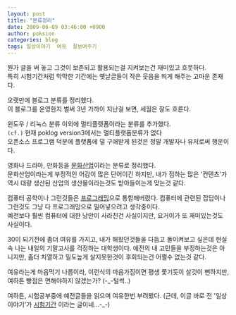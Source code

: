 ```yaml
---
layout: post
title: "분류정리"
date: 2009-06-09 03:46:00 +0900
author: poksion
categories: blog
tags: 일상이야기  여유  잘보여주기
---
```


뭔가 글을 써 놓고 그것이 보존되고 활용되는걸 지켜보는건 재미있고 흐뭇하다. <br/>
특히 시험기간처럼 막막한 기간에는 옛날글들이 작은 웃음을 띄게 해주는 고마운 존재다.

오랫만에 블로그 분류를 정리했다. <br/>
이 블로그를 운영한지 벌써 3년 가까이 지난걸 보면, 세월은 잘도 흐른다.

윈도우 / 리눅스 분류 이외에 멀티플랫폼이라는 분류를 추가했다. <br/>
```(cf.)``` 현재 poklog version3에서는 멀티플랫폼분류가 없다<br/>
오픈소스 프로그램 덕분에 플랫폼에 덜 구애받게 된것은 정말 개발자나 유저로써 행운이다.

영화나 드라마, 만화등을 [문화산업](/blog/tag/문화산업)이라는 분류로 정리했다. <br/>
문화산업이라는게 부정적인 어감이 많은 단어이긴 하지만, 내가 접하는 많은 '컨텐츠'가 역시 대량 생산된 산업의 생산물이라는것도 받아들이는게 맞는것 같다.

컴퓨터 공학이나 그런것들은 [프로그래밍](/blog/tag/프로그래밍)으로 통합해버렸다.
컴퓨터에 관련된 잡담이나 그런것도 그냥 다 프로그래밍으로 밀어넣으려고 생각중이다. <br/>
예전보다 훨씬 컴퓨터에 대한 낭만이 사라진건 사실이지만, 요거이가 또 재미있는것도 사실이다.

30이 되기전에 좀더 여유를 가지고, 내가 해왔던것들을 다듬고 돌이켜보고 싶은데 현실속 나는 내일의 기말고사를 걱정하는 대학생이다. 예전의 내 고민들을 부정하는것은 아니지만, 좀더 치열하고 밀도높게 살지못한것이 후회되는건 어쩔수 없는것 같다.

여유라는게 마음먹기 나름이라, 이런식의 마음가짐이면 평생 쫓기듯이 살것이 뻔하지만, 여하튼 빵점은 면해야하지 않겠는가? (-_-털썩..)

여하튼, 시험공부중에 예전글들을 읽으며 여유한번 부려봤다.
(근데, 이글 바로 전 '일상이야기'가 [시험기간](/blog//blog/2008/12/14/시험기간.html) 이라는 글이네...-_-)

